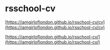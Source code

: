 # rsschool-cv

[https://iamgirloflondon.github.io/rsschool-cv/cv](https://iamgirloflondon.github.io/rsschool-cv/cv)

[https://iamgirloflondon.github.io/rsschool-cv/](https://iamgirloflondon.github.io/rsschool-cv/)
